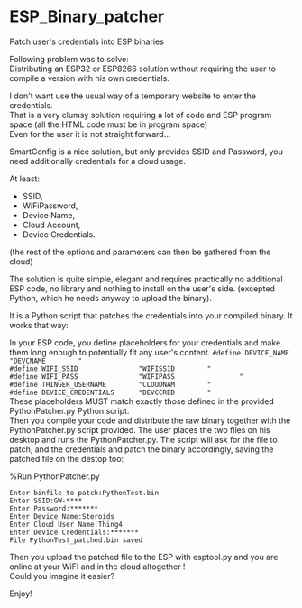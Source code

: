 # ESP_Binary_patcher
Patch user's credentials into ESP binaries

Following problem was to solve:  
Distributing an ESP32 or ESP8266 solution without requiring the user to compile a version with his own credentials.  

I don't want use the usual way of a temporary website to enter the credentials.  
That is a very clumsy solution requiring a lot of code and ESP program space (all the HTML code must be in program space)  
Even for the user it is not straight forward...

SmartConfig is a nice solution, but only provides SSID and Password, you need additionally credentials for a cloud usage. 

At least: 
* SSID, 
* WiFiPassword, 
* Device Name, 
* Cloud Account, 
* Device Credentials.

(the rest of the options and parameters can then be gathered from the cloud)

The solution is quite simple, elegant and requires practically no additional ESP code, no library and nothing to install on the user's side.
(excepted Python, which he needs anyway to upload the binary).

It is a Python script that patches the credentials into your compiled binary.
It works that way:

In your ESP code, you define placeholders for your credentials and make them long enough to potentially fit any user's content.
  `#define DEVICE_NAME             "DEVCNAME        "`   
  `#define WIFI_SSID               "WIFISSID        "`   
  `#define WIFI_PASS               "WIFIPASS                "`   
  `#define THINGER_USERNAME        "CLOUDNAM        "`    
  `#define DEVICE_CREDENTIALS      "DEVCCRED        "`   
These placeholders MUST match exactly those defined in the provided PythonPatcher.py Python script.  
Then you compile your code and distribute the raw binary together with the PythonPatcher.py script provided.
The user places the two files on his desktop and runs the PythonPatcher.py.
The script will ask for the file to patch, and the credentials and patch the binary accordingly, saving the patched file on the destop too:

%Run PythonPatcher.py

    Enter binfile to patch:PythonTest.bin  
    Enter SSID:GW-****  
    Enter Password:*******  
    Enter Device Name:Steroids  
    Enter Cloud User Name:Thing4  
    Enter Device Credentials:*******  
    File PythonTest_patched.bin saved  

Then you upload the patched file to the ESP with esptool.py and you are online at your WiFI and in the cloud altogether !  
Could you imagine it easier?  

Enjoy!
